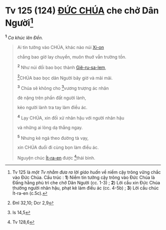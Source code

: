 # Tv 125 (124) [ĐỨC CHÚA]() che chở Dân Người[^1-a011052c-8cb7-482a-b36a-15eadb53661d]

<sup><b>1</b></sup> _Ca khúc lên Đền._

> Ai tin tưởng vào CHÚA, khác nào núi [Xi-on]()
>
> chẳng bao giờ lay chuyển, muôn thuở vẫn trường tồn.
>
> <sup><b>2</b></sup> Như núi đồi bao bọc thành [Giê-ru-sa-lem](),
>
> [^1@-a011052c-8cb7-482a-b36a-15eadb53661d]CHÚA bao bọc dân Người bây giờ và mãi mãi.
>
> <sup><b>3</b></sup> Chúa sẽ không cho [^2@-a011052c-8cb7-482a-b36a-15eadb53661d]vương trượng ác nhân
>
> đè nặng trên phần đất người lành,
>
> kẻo người lành tra tay làm điều ác.
>
> <sup><b>4</b></sup> Lạy CHÚA, xin đối xử nhân hậu với người nhân hậu
>
> và những ai lòng dạ thẳng ngay.
>
> <sup><b>5</b></sup> Nhưng kẻ ngả theo đường tà vạy,
>
> xin CHÚA đuổi đi cùng bọn làm điều ác.
>
> Nguyện chúc [Ít-ra-en]() được [^3@-a011052c-8cb7-482a-b36a-15eadb53661d]thái bình.

[^1-a011052c-8cb7-482a-b36a-15eadb53661d]: Tv 125 là _một Tv nhằm đưa ra lời giáo huấn_ về niềm cậy trông vững chắc vào Đức Chúa. Cấu trúc : **1**) Niềm tin tưởng cậy trông vào Đức Chúa là Đấng hằng phù trì che chở Dân Người (cc. 1-3) ; **2**) Lời cầu xin Đức Chúa thưởng người nhân hậu, phạt kẻ làm điều ác (cc. 4-5b) ; **3**) Lời cầu chúc Ít-ra-en (c.5c).

[^1@-a011052c-8cb7-482a-b36a-15eadb53661d]: Đnl 32,10; Dcr 2,9

[^2@-a011052c-8cb7-482a-b36a-15eadb53661d]: Is 14,5

[^3@-a011052c-8cb7-482a-b36a-15eadb53661d]: Tv 128,6
